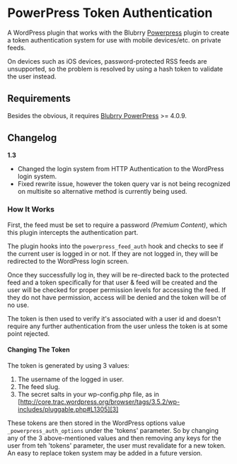 PowerPress Token Authentication
=======

A WordPress plugin that works with the Blubrry [Powerpress][1] plugin to create a token authentication system for use with mobile devices/etc. on private feeds.

On devices such as iOS devices, password-protected RSS feeds are unsupported, so the problem is resolved by using a hash token to validate the user instead.

Requirements
------------
Besides the obvious, it requires [Blubrry PowerPress][2] >= 4.0.9.

Changelog
------------
**1.3**

 - Changed the login system from HTTP Authentication to the WordPress login system.
 - Fixed rewrite issue, however the token query var is not being recognized on multisite so alternative method is currently being used.

### How It Works ###
First, the feed must be set to require a password *(Premium Content)*, which this plugin intercepts the authentication part.

The plugin hooks into the `powerpress_feed_auth` hook and checks to see if the current user is logged in or not.  If they are not logged in, they will be redirected to the WordPress login screen.

Once they successfully log in, they will be re-directed back to the protected feed and a token specifically for that user & feed will be created and the user will be checked for proper permission levels for accessing the feed.  If they do not have permission, access will be denied and the token will be of no use.

The token is then used to verify it's associated with a user id and doesn't require any further authentication from the user unless the token is at some point rejected.

#### Changing The Token ####
The token is generated by using 3 values:
 1. The username of the logged in user.
 2. The feed slug.
 3. The secret salts in your wp-config.php file, as in [http://core.trac.wordpress.org/browser/tags/3.5.2/wp-includes/pluggable.php#L1305][3]

These tokens are then stored in the WordPress options value `_powerpress_auth_options` under the 'tokens' parameter.  So by changing any of the 3 above-mentioned values and then removing any keys for the user from teh 'tokens' parameter, the user must revalidate for a new token.  An easy to replace token system may be added in a future version.

  [1]: http://create.blubrry.com/resources/powerpress/
  [2]: http://wordpress.org/plugins/powerpress/
  [3]: http://core.trac.wordpress.org/browser/tags/3.5.2/wp-includes/pluggable.php#L1305
